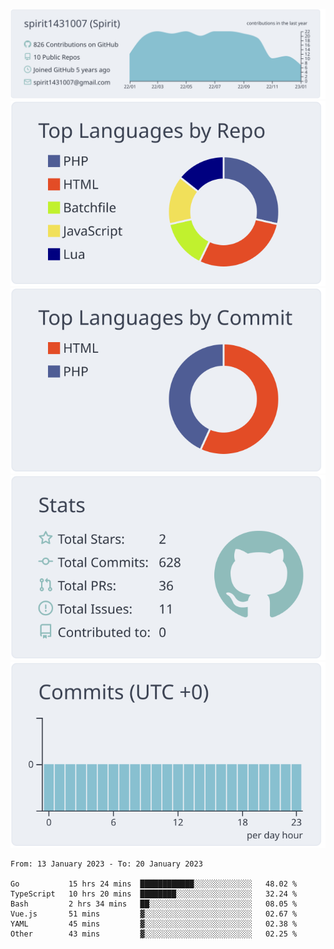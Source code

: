 [![](https://raw.githubusercontent.com/spirit1431007/spirit1431007/master/profile-summary-card-output/nord_bright/0-profile-details.svg)](https://git.io/spiritx)
[![](https://raw.githubusercontent.com/spirit1431007/spirit1431007/master/profile-summary-card-output/nord_bright/1-repos-per-language.svg)](https://git.io/spiritx) [![](https://raw.githubusercontent.com/spirit1431007/spirit1431007/master/profile-summary-card-output/nord_bright/2-most-commit-language.svg)](https://git.io/spiritx)
[![](https://raw.githubusercontent.com/spirit1431007/spirit1431007/master/profile-summary-card-output/nord_bright/3-stats.svg)](https://git.io/spiritx) [![](https://raw.githubusercontent.com/spirit1431007/spirit1431007/master/profile-summary-card-output/nord_bright/4-productive-time.svg)](https://git.io/spiritx)

<!--START_SECTION:waka-->

```text
From: 13 January 2023 - To: 20 January 2023

Go           15 hrs 24 mins  ████████████░░░░░░░░░░░░░   48.02 %
TypeScript   10 hrs 20 mins  ████████░░░░░░░░░░░░░░░░░   32.24 %
Bash         2 hrs 34 mins   ██░░░░░░░░░░░░░░░░░░░░░░░   08.05 %
Vue.js       51 mins         ▓░░░░░░░░░░░░░░░░░░░░░░░░   02.67 %
YAML         45 mins         ▓░░░░░░░░░░░░░░░░░░░░░░░░   02.38 %
Other        43 mins         ▓░░░░░░░░░░░░░░░░░░░░░░░░   02.25 %
```

<!--END_SECTION:waka-->
